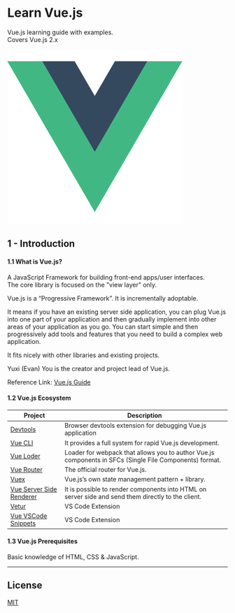 # Learn Vue.js

Vue.js learning guide with examples.  
Covers Vue.js 2.x  


![Vue.js Logo](images/vuejs-logo-small.png)


## 1 - Introduction

#### 1.1 What is Vue.js?
A JavaScript Framework for building front-end apps/user interfaces.  
The core library is focused on the "view layer" only.  

Vue.js is a “Progressive Framework”. It is incrementally adoptable.  

It means if you have an existing server side application, you can plug Vue.js into one part of your application and then gradually implement into other areas of your application as you go. You can start simple and then progressively add tools and features that you need to build a complex web application.  

It fits nicely with other libraries and existing projects.  

Yuxi (Evan) You is the creator and project lead of Vue.js.  

Reference Link: [Vue.js Guide](https://vuejs.org/v2/guide/)  

#### 1.2 Vue.js Ecosystem

| Project                                                                                              | Description                                                                                             |
|------------------------------------------------------------------------------------------------------|---------------------------------------------------------------------------------------------------------|
| [Devtools](https://github.com/vuejs/vue-devtools)                                                    | Browser devtools extension for debugging Vue.js application                                             |
| [Vue CLI](https://cli.vuejs.org/)                                                                    | It provides a full system for rapid Vue.js development.                                                 |
| [Vue Loder](https://vue-loader.vuejs.org/#what-is-vue-loader)                                        | Loader for webpack that allows you to author Vue.js components in SFCs (Single File Components) format. |
| [Vue Router](https://router.vuejs.org/)                                                              | The official router for Vue.js.                                                                         |
| [Vuex](https://vuex.vuejs.org/)                                                                      | Vue.js’s own state management pattern + library.                                                        |
| [Vue Server Side Renderer](https://ssr.vuejs.org/)                                                   | It is possible to render components into HTML on server side and send them directly to the client.      |
| [Vetur](https://marketplace.visualstudio.com/items?itemName=octref.vetur)                            | VS Code Extension                                                                                       |
| [Vue VSCode Snippets](https://marketplace.visualstudio.com/items?itemName=sdras.vue-vscode-snippets) | VS Code Extension                                                                                       |

#### 1.3 Vue.js Prerequisites

Basic knowledge of HTML, CSS & JavaScript.  

---

## License
[MIT](https://opensource.org/licenses/MIT)  
